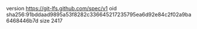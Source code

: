 version https://git-lfs.github.com/spec/v1
oid sha256:91bddaad9895a53f8282c336645217235795ea6d92e84c2f02a9ba6468446b7d
size 2417
